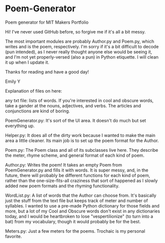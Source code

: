 # Poem-Generator
Poem generator for MIT Makers Portfolio

Hi! I've never used GitHub before, so forgive me if it's all a bit messy.

The most important modules are probably Author.py and Poem.py, which writes and is the poem, respectively.
I'm sorry if it's a bit difficult to decode (pun intended), as I never really thought anyone else would be seeing it, and I'm not yet properly-versed (also a pun) in Python etiquette.
I will clean it up when I update it.

Thanks for reading and have a good day!

Emily Y



Explanation of files on here:

any txt file: lists of words. If you're interested in cool and obscure words, take a gander at the nouns, adjectives, and verbs. The articles and conjunctions are kind of boring.

PoemGenerator.py: It's sort of the UI area. It doesn't do much but set everything up.

Helper.py: It does all of the dirty work because I wanted to make the main area a little cleaner. Its main job is to set up the poem format for the Author.

Poem.py: The Poem class and all of its subclasses live here. They describe the meter, rhyme scheme, and general format of each kind of poem.

Author.py: Writes the poem! It takes an empty Poem from PoemGenerator.py and fills it with words. It is super messy, and, in the future, there will probably be different functions for each kind of poem, rather than the one-size-fits-all craziness that sort of happened as I slowly added new poem formats and the rhyming functionality.

WordList.py: A list of words that the Author can choose from. It's basically just the stuff from the text file but keeps track of meter and number of syllables. I wanted to use a pre-made Python dictionary for those fields and more, but a lot of my Cool and Obscure words don't exist in any dictionaries today, and I would be heartbroken to lose "vespertilionize" (to turn into a bat) from my vocabulary, though it would probably be for the best.

Meters.py: Just a few meters for the poems. Trochaic is my personal favorite. 
